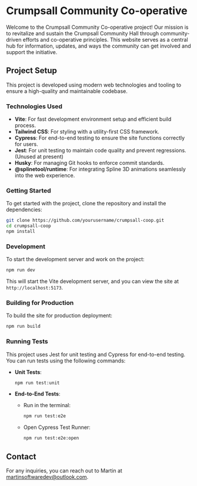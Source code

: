 # Crumpsall Community Co-operative

Welcome to the Crumpsall Community Co-operative project! Our mission is to revitalize and sustain the Crumpsall Community Hall through community-driven efforts and co-operative principles. This website serves as a central hub for information, updates, and ways the community can get involved and support the initiative.

## Project Setup

This project is developed using modern web technologies and tooling to ensure a high-quality and maintainable codebase.

### Technologies Used

- **Vite**: For fast development environment setup and efficient build process.
- **Tailwind CSS**: For styling with a utility-first CSS framework.
- **Cypress**: For end-to-end testing to ensure the site functions correctly for users.
- **Jest**: For unit testing to maintain code quality and prevent regressions. (Unused at present)
- **Husky**: For managing Git hooks to enforce commit standards.
- **@splinetool/runtime**: For integrating Spline 3D animations seamlessly into the web experience.

### Getting Started

To get started with the project, clone the repository and install the dependencies:

```sh
git clone https://github.com/yourusername/crumpsall-coop.git
cd crumpsall-coop
npm install
```

### Development

To start the development server and work on the project:

```sh
npm run dev
```

This will start the Vite development server, and you can view the site at `http://localhost:5173`.

### Building for Production

To build the site for production deployment:

```sh
npm run build
```

### Running Tests

This project uses Jest for unit testing and Cypress for end-to-end testing. You can run tests using the following commands:

- **Unit Tests**:

  ```sh
  npm run test:unit
  ```

- **End-to-End Tests**:
  - Run in the terminal:
    ```sh
    npm run test:e2e
    ```
  - Open Cypress Test Runner:
    ```sh
    npm run test:e2e:open
    ```

## Contact

For any inquiries, you can reach out to Martin at martinsoftwaredev@outlook.com.

